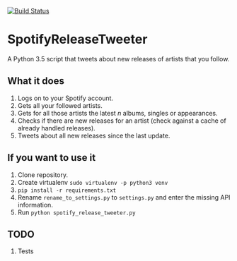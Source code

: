 [![Build
Status](https://travis-ci.org/michael-123/SpotifyReleaseTweeter.svg?branch=master)](https://travis-ci.org/michael-123/SpotifyReleaseTweeter)

# SpotifyReleaseTweeter
A Python 3.5 script that tweets about new releases of artists that you follow.

## What it does 
1. Logs on to your Spotify account.
2. Gets all your followed artists.
3. Gets for all those artists the latest _n_ albums, singles or appearances.
4. Checks if there are new releases for an artist (check against a cache of already handled releases).
5. Tweets about all new releases since the last update.

## If you want to use it
1. Clone repository.
2. Create virtualenv ```sudo virtualenv -p python3 venv```
3. ```pip install -r requirements.txt```
4. Rename `rename_to_settings.py` to `settings.py` and enter the missing API information.
5. Run ```python spotify_release_tweeter.py```

## TODO 
1. Tests
